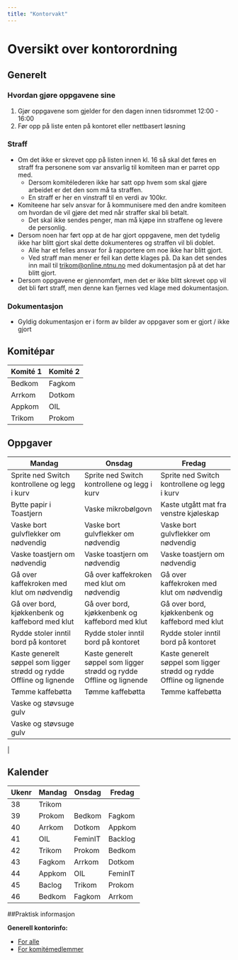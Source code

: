 ```yaml
---
title: "Kontorvakt"
---
```


# Oversikt over kontorordning

## Generelt

### Hvordan gjøre oppgavene sine

1. Gjør oppgavene som gjelder for den dagen innen tidsrommet 12:00 - 16:00
2. Før opp på liste enten på kontoret eller nettbasert løsning

### Straff

- Om det ikke er skrevet opp på listen innen kl. 16 så skal det føres en straff fra personene som var ansvarlig til komiteen man er parret opp med. 
    - Dersom komitélederen ikke har satt opp hvem som skal gjøre arbeidet er det den som må ta straffen.
    - En straff er her en vinstraff til en verdi av 100kr.
- Komiteene har selv ansvar for å kommunisere med den andre komiteen om hvordan de vil gjøre det med når straffer skal bli betalt. 
    - Det skal ikke sendes penger, man må kjøpe inn straffene og levere de personlig.
- Dersom noen har ført opp at de har gjort oppgavene, men det tydelig ikke har blitt gjort skal dette dokumenteres og straffen vil bli doblet.
    - Alle har et felles ansvar for å rapportere om noe ikke har blitt gjort.
    - Ved straff man mener er feil kan dette klages på. Da kan det sendes inn mail til trikom@online.ntnu.no med dokumentasjon på at det har blitt gjort.
- Dersom oppgavene er gjennomført, men det er ikke blitt skrevet opp vil det bli ført straff, men denne kan fjernes ved klage med dokumentasjon.

### Dokumentasjon

- Gyldig dokumentasjon er i form av bilder av oppgaver som er gjort / ikke gjort

## Komitépar

| Komité 1 | Komité 2 |
| -------- | -------- |
| Bedkom   | Fagkom   |
| Arrkom   | Dotkom   |
| Appkom   | OIL      |
| Trikom   | Prokom   |

## Oppgaver

| Mandag                                                       | Onsdag                                                       | Fredag                                                       |
| ------------------------------------------------------------ | ------------------------------------------------------------ | ------------------------------------------------------------ |
| Sprite ned Switch kontrollene og legg i kurv                 | Sprite ned Switch kontrollene og legg i kurv                 | Sprite ned Switch kontrollene og legg i kurv                 |
| Bytte papir i Toastjern                                      | Vaske mikrobølgovn                                           | Kaste utgått mat fra venstre kjøleskap                       |
| Vaske bort gulvflekker om nødvendig                          | Vaske bort gulvflekker om nødvendig                          | Vaske bort gulvflekker om nødvendig                          |
| Vaske toastjern om nødvendig                                 | Vaske toastjern om nødvendig                                 | Vaske toastjern om nødvendig                                 |
| Gå over kaffekroken med klut om nødvendig                    | Gå over kaffekroken med klut om nødvendig                    | Gå over kaffekroken med klut om nødvendig                    |
| Gå over bord, kjøkkenbenk og kaffebord med klut              | Gå over bord, kjøkkenbenk og kaffebord med klut              | Gå over bord, kjøkkenbenk og kaffebord med klut              |
| Rydde stoler inntil bord på kontoret                         | Rydde stoler inntil bord på kontoret                         | Rydde stoler inntil bord på kontoret                         |
| Kaste generelt søppel som ligger strødd og rydde Offline og lignende | Kaste generelt søppel som ligger strødd og rydde Offline og lignende | Kaste generelt søppel som ligger strødd og rydde Offline og lignende |
| Tømme kaffebøtta                                             | Tømme kaffebøtta                                             | Tømme kaffebøtta                                             | Vaske og støvsuge gulv
| Vaske og støvsuge gulv
| Vaske og støvsuge gulv 
|





## Kalender

| Ukenr        | Mandag          | Onsdag          | Fredag          |
| ------------ | --------------- | --------------- | --------------- |
| 38 | Trikom|
| 39 | Prokom | Bedkom | Fagkom |
| 40 | Arrkom | Dotkom |Appkom |
| 41 | OIL | FeminIT | Backlog |
| 42 | Trikom | Prokom | Bedkom |
| 43 | Fagkom | Arrkom | Dotkom |
| 44 | Appkom | OIL | FeminIT |
| 45 | Baclog | Trikom | Prokom |
| 46 | Bedkom | Fagkom | Arrkom|







##Praktisk informasjon

**Generell kontorinfo:**

- [For alle](https://online.ntnu.no/wiki/online/kontoret/)
- [For komitémedlemmer](https://online.ntnu.no/wiki/komiteer/kontoret/)